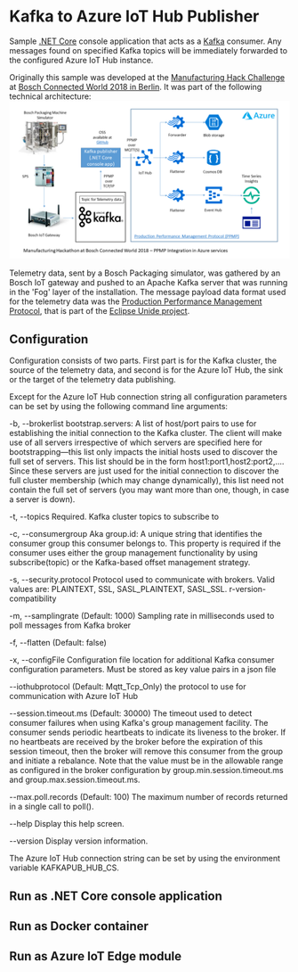 # Kafka to Azure IoT Hub Publisher

Sample [.NET Core](https://docs.microsoft.com/en-us/dotnet/core/) console application that acts as a [Kafka](http://kafka.apache.org/) consumer. Any messages found on specified Kafka topics will be immediately forwarded to the configured Azure IoT Hub instance.

Originally this sample was developed at the [Manufacturing Hack Challenge](http://bcw.bosch-si.com/berlin/manufacturing-4-0/) at [Bosch Connected World 2018 in Berlin](http://bcw.bosch-si.com/berlin/). It was part of the following technical architecture:
![alt](./doc/media/Kafka_Publisher_TA_BCW18.png)

Telemetry data, sent by a Bosch Packaging simulator, was gathered by an Bosch IoT gateway and pushed to an Apache Kafka server that was running in the 'Fog' layer of the installation. The message payload data format used for the telemetry data was the [Production Performance Management Protocol](https://www.eclipse.org/unide/specification/), that is part of the [Eclipse Unide project](https://www.eclipse.org/unide/).

## Configuration
Configuration consists of two parts. First part is for the Kafka cluster, the source of the telemetry data, and second is for the Azure IoT Hub, the sink or the target of the telemetry data publishing. 

Except for the Azure IoT Hub connection string all configuration parameters can be set by using the following command line arguments:

  -b, --brokerlist             bootstrap.servers: A list of host/port pairs to 
                               use for establishing the initial connection to 
                               the Kafka cluster. The client will make use of 
                               all servers irrespective of which servers are 
                               specified here for bootstrapping—this list only 
                               impacts the initial hosts used to discover the 
                               full set of servers. This list should be in the 
                               form host1:port1,host2:port2,.... Since these 
                               servers are just used for the initial connection
                               to discover the full cluster membership (which 
                               may change dynamically), this list need not 
                               contain the full set of servers (you may want 
                               more than one, though, in case a server is down).

  -t, --topics                 Required. Kafka cluster topics to subscribe to

  -c, --consumergroup          Aka group.id: A unique string that 
                               identifies the consumer group this consumer 
                               belongs to. This property is required if the 
                               consumer uses either the group management 
                               functionality by using subscribe(topic) or the 
                               Kafka-based offset management strategy.

  -s, --security.protocol      Protocol used to communicate with brokers. Valid
                               values are: PLAINTEXT, SSL, SASL_PLAINTEXT, 
                               SASL_SSL.
                               r-version-compatibility

  -m, --samplingrate           (Default: 1000) Sampling rate in milliseconds 
                               used to poll messages from Kafka broker

  -f, --flatten                (Default: false) 

  -x, --configFile             Configuration file location for additional Kafka
                               consumer configuration parameters. Must be 
                               stored as key value pairs in a json file

  --iothubprotocol             (Default: Mqtt_Tcp_Only) the protocol to use for
                               communication with Azure IoT Hub

  --session.timeout.ms         (Default: 30000) The timeout used to detect 
                               consumer failures when using Kafka's group 
                               management facility. The consumer sends periodic
                               heartbeats to indicate its liveness to the 
                               broker. If no heartbeats are received by the 
                               broker before the expiration of this session 
                               timeout, then the broker will remove this 
                               consumer from the group and initiate a 
                               rebalance. Note that the value must be in the 
                               allowable range as configured in the broker 
                               configuration by group.min.session.timeout.ms 
                               and group.max.session.timeout.ms.

  --max.poll.records           (Default: 100) The maximum number of records 
                               returned in a single call to poll().

  --help                       Display this help screen.

  --version                    Display version information.

The Azure IoT Hub connection string can be set by using the environment variable KAFKAPUB_HUB_CS.

## Run as .NET Core console application

## Run as Docker container

## Run as Azure IoT Edge module